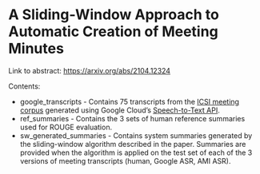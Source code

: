 # A Sliding-Window Approach to Automatic Creation of Meeting Minutes

Link to abstract: https://arxiv.org/abs/2104.12324

Contents:
- google_transcripts - Contains 75 transcripts from the [ICSI meeting corpus](https://groups.inf.ed.ac.uk/ami/icsi/download/) generated using Google Cloud’s [Speech-to-Text API](https://cloud.google.com/speech-to-text).
- ref_summaries - Contains the 3 sets of human reference summaries used for ROUGE evaluation.
- sw_generated_summaries - Contains system summaries generated by the sliding-window algorithm described in the paper. Summaries are provided when the algorithm is applied on the test set of each of the 3 versions of meeting transcripts (human, Google ASR, AMI ASR).
